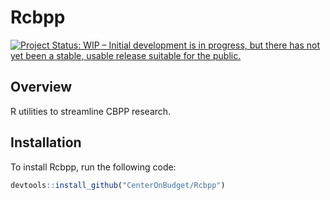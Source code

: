 # Rcbpp

[![Project Status: WIP – Initial development is in progress, but there has not yet been a stable, usable release suitable for the public.](https://www.repostatus.org/badges/latest/wip.svg)](https://www.repostatus.org/#wip)

## Overview

R utilities to streamline CBPP research.

## Installation

To install Rcbpp, run the following code:

```r
devtools::install_github("CenterOnBudget/Rcbpp")
```
